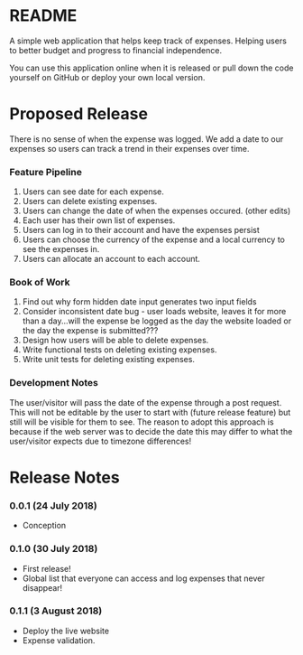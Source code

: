 README
======

A simple web application that helps keep track of expenses. Helping users to better budget and progress to financial independence.

You can use this application online when it is released or pull down the code yourself on GitHub or deploy your own local version.

Proposed Release
================

There is no sense of when the expense was logged. We add a date to our expenses
so users can track a trend in their expenses over time.

### Feature Pipeline
1. Users can see date for each expense.
2. Users can delete existing expenses.
3. Users can change the date of when the expenses occured. (other edits)
4. Each user has their own list of expenses.
5. Users can log in to their account and have the expenses persist
6. Users can choose the currency of the expense and a local currency to see the expenses in.
7. Users can allocate an account to each account.

### Book of Work
1. Find out why form hidden date input generates two input fields
2. Consider inconsistent date bug - user loads website, leaves it
for more than a day...will the expense be logged as the day the
website loaded or the day the expense is submitted???
3. Design how users will be able to delete expenses.
4. Write functional tests on deleting existing expenses.
5. Write unit tests for deleting existing expenses.

### Development Notes

The user/visitor will pass the date of the expense through a post request. This
will not be editable by the user to start with (future release feature) but
still will be visible for them to see. The reason to adopt this approach is
because if the web server was to decide the date this may differ to what the
user/visitor expects due to timezone differences!

Release Notes
=============

### 0.0.1 (24 July 2018)

* Conception

### 0.1.0 (30 July 2018)

* First release!
* Global list that everyone can access and log expenses that never disappear!

### 0.1.1 (3 August 2018)

* Deploy the live website
* Expense validation.
